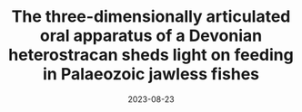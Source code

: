 ---
title: "The three-dimensionally articulated oral apparatus of a Devonian heterostracan sheds light on feeding in Palaeozoic jawless fishes"
collection: publications
permalink: /publication/2023-Rhinopteraspis
date: 2023-08-23
venue: 'bioRxiv'
paperurl: '/files/pdf/research/Rhinopteraspis.pdf'
link: 'https://www.biorxiv.org/content/10.1101/2023.08.22.554283v2.abstract'
citation: 'Richard Dearden, Andy Jones, Sam Giles, Agnese Lanzetti, <u>Madleen Grohganz</u>, Zerina Johanson, Stephan Lautenschlager, Emma Randle, Philip CJ Donoghue, Ivan J Sansom. 2023. &quot;The three-dimensionally articulated oral apparatus of a Devonian heterostracan sheds light on feeding in Palaeozoic jawless fishes.&quot; <i>bioRxiv</i> 2023.2008. 2022.554283. doi:10.1101/2023.08.22.554283'
---